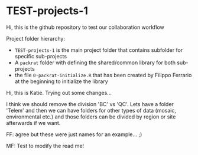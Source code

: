 # TEST-projects-1

Hi, this is the github repository to test our collaboration workflow
 
Project folder hierarchy:
+ `TEST-projects-1` is the main project folder that contains subfolder for specific sub-projects
+ A `packrat` folder with defining the shared/common library for both sub-projects
+ the file `0-packrat-initialize.R` that has been created by Filippo Ferrario at the beginning to initialize the library


Hi, this is Katie. Trying out some changes...

I think we should remove the division 'BC' vs 'QC'. Lets have a folder 'Telem' and then we can have folders for other types of data (mosaic, environmental etc.) and those folders can be divided by region or site afterwards if we want.

FF: agree but these were just names for an example... ;)

MF: Test to modify the read me!